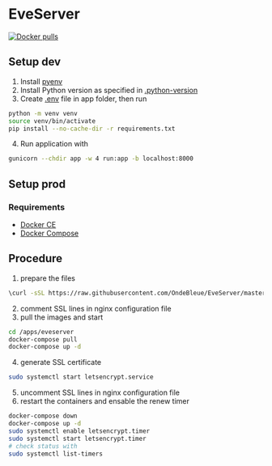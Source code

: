 # EveServer


[![Docker pulls](https://img.shields.io/docker/pulls/ondebleue/eve-server.svg)](https://hub.docker.com/r/ondebleue/eve-server/)

## Setup dev
1. Install [pyenv](https://github.com/pyenv/pyenv)
2. Install Python version as specified in [.python-version](.python-version)
3. Create [.env](app/env.exemple) file in app folder, then run
```bash
python -m venv venv
source venv/bin/activate
pip install --no-cache-dir -r requirements.txt
```
4. Run application with
```bash
gunicorn --chdir app -w 4 run:app -b localhost:8000
```

## Setup prod
### Requirements
- [Docker CE](https://docs.docker.com/v17.09/engine/installation/linux/docker-ce/debian/)
- [Docker Compose](https://docs.docker.com/compose/install/)

## Procedure
1. prepare the files
```bash
\curl -sSL https://raw.githubusercontent.com/OndeBleue/EveServer/master/setup.sh | bash
```
2. comment SSL lines in nginx configuration file
3. pull the images and start
```bash
cd /apps/eveserver
docker-compose pull
docker-compose up -d

```
4. generate SSL certificate
```bash
sudo systemctl start letsencrypt.service
```
5. uncomment SSL lines in nginx configuration file
6. restart the containers and ensable the renew timer
```bash
docker-compose down
docker-compose up -d
sudo systemctl enable letsencrypt.timer
sudo systemctl start letsencrypt.timer
# check status with
sudo systemctl list-timers
```
